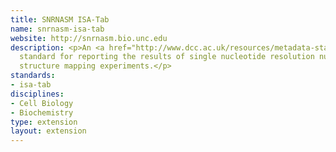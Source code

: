 ```yaml
---
title: SNRNASM ISA-Tab
name: snrnasm-isa-tab
website: http://snrnasm.bio.unc.edu
description: <p>An <a href="http://www.dcc.ac.uk/resources/metadata-standards/isa-tab">ISA-Tab</a>-based
  standard for reporting the results of single nucleotide resolution nucleic acid
  structure mapping experiments.</p>
standards:
- isa-tab
disciplines:
- Cell Biology
- Biochemistry
type: extension
layout: extension
---
```


